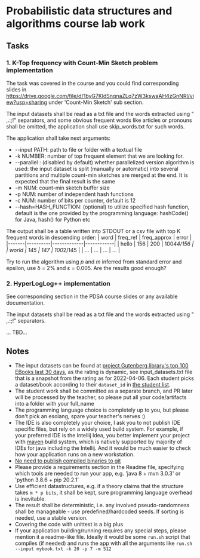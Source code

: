 # Probabilistic data structures and algorithms course lab work

## Tasks

### 1. K-Top frequency with Count-Min Sketch problem implementation
The task was covered in the course and you could find corresponding slides in https://drive.google.com/file/d/1byG7KldSnqnaZLq7zW3kswaAH4zGnNRl/view?usp=sharing under 'Count-Min Sketch' sub section.

The input datasets shall be read as a txt file and the words extracted using " ,.:;!" separators, and some obvious frequent words like articles or pronouns shall be omitted, the application shall use skip_words.txt for such words.

The application shall take next arguments:
* --input PATH: path to file or folder with a textual file
* -k NUMBER: number of top frequent element that we are looking for.
* --parallel <CHUNKS>: (disabled by default) whether parallelized version algorithm is used: the input dataset is split (manually or automatic) into several partitions and multiple count-min sketches are merged at the end. It is expected that the final result is the same
* -m NUM: count-min sketch buffer size
* -p NUM: number of independent hash functions
* -c NUM: number of bits per counter, default is 12
* --hash=HASH_FUNCTION: (optional) to utilize specified hash function, default is the one provided by the programming language: hashCode() for Java, hash() for Python etc

The output shall be a table written into STDOUT or a csv file with top K frequent words in descending order:
| word  | freq_ref | freq_approx | error      |
|-------|----------|-------------|------------|
| hello | 156      | 200         | 100*44/156 |
| world | 145      | 147         | 100*2/145  |
| ...   | ...      | ...         | ...        |


Try to run the algorithm using *p*  and *m* inferred from standard error and epsilon, use δ = 2% and ε = 0.005. Are the results good enough?




### 2. HyperLogLog++ implementation
See corresponding section in the PDSA course slides or any available documentation.

The input datasets shall be read as a txt file and the words extracted using " ,.:;!" separators.

... TBD...

## Notes
* The input datasets can be found at [project Gutenberg library's top 100 EBooks last 30 days](https://www.gutenberg.org/browse/scores/top#books-last30), as the rating is dynamic, see input_datasets.txt file that is a snapshot from the rating as for 2022-04-06. Each student picks a dataset/book according to their `dataset_id` in [the student list](https://docs.google.com/spreadsheets/d/1B5h6lM6geeOALARq5s0G5nL6MUmSNmSr4P07yjMYY7w/edit?usp=sharing).
* The student work shall be committed as a separate branch, and PR later will be processed by the teacher, so please put all your code/artifacts into a folder with your full_name
* The programming language choice is completely up to you, but please don't pick an esolang, spare your teacher's nerves :)
* The IDE is also completely your choice, I ask you to not publish IDE specific files, but rely on a widely used build system. For example, if your preferred IDE is the Intellij Idea, you better implement your project with [maven](https://maven.apache.org/) build system, which is natively supported by majority of IDEs for java including the Intellij. And it would be much easier to check how your application runs on a new workstation.
* [No need to publish compiled binaries to git](https://vegeta2102.medium.com/why-you-should-not-push-binary-files-to-git-and-what-to-do-if-you-do-29f34692cef0)
* Please provide a requirements section in the Readme file, specifying which tools are needed to run your app, e.g. 'java 8 + mvn 3.0.3' or 'python 3.8.6 + pip 20.2.1'
* Use efficient datastructures, e.g. if a theory claims that the structure takes `m * p bits`, it shall be kept, sure programming language overhead is inevitable.
* The result shall be deterministic, i.e. any involved pseudo-randomness shall be manageable - use predefined/hardcoded seeds. If sorting is needed, use a stable version.
* Covering the code with unittest is a big plus
* If your application building/running requires any special steps, please mention it a readme-like file. Ideally it would be some `run.sh` script that compiles (if needed) and runs the app with all the arguments like `run.sh --input mybook.txt -k 20 -p 7 -m 512`


